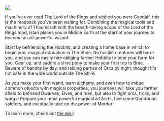 ![](https://raw.githubusercontent.com/wiki/tungstonminer/istari/images/bridge-of-kazad-dum.jpg)

If you've ever read The Lord of the Rings and wished you *were* Gandalf, this is the modpack you've been waiting for.  Combining the magical tools and machinery of Thaumcraft with the breath-taking scope of the Lord of the Rings mod, Istari places you in Middle Earth at the start of your journey to *become* an all-powerful wizard.

Start by befriending the Hobbits, and creating a home base in which to begin your magical education in The Shire.  No hostile creatures will harm you, and you can easily hire obliging farmer Hobbits to tend your farm for you.  Gear up, and saddle a shire pony to make your first trip to Bree.  Beware of bandits by day, and raiding parties of Orcs by night, though!  It's not safe in the wide world outside The Shire.

As you make your first wand, learn alchemy, and even how to imbue common objects with magical properties, you journeys will take you farther afield to befriend Dwarves, Elves, and men, but also to fight orcs, trolls, and wargs!  Prepare your most powerful magical artifacts, hire some Gondorian soldiers, and eventually take on the power of Mordor!

To learn more, check out [the wiki](https://github.com/tungstonminer/istari/wiki)!
